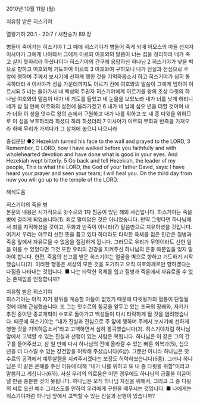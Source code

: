 2010년 10월 11일 (월)

치유함 받은 히스기야



열왕기하 20:1 - 20:7 / 새찬송가 89 장


병들어 죽어가는 히스기야
1 그 때에 히스기야가 병들어 죽게 되매 아모스의 아들 선지자 이사야가 그에게 나아와서 그에게 이르되 여호와의 말씀이 너는 집을 정리하라 네가 죽고 살지 못하리라 하셨나이다 
히스기야의 간구에 응답하신 하나님
2 히스기야가 낯을 벽으로 향하고 여호와께 기도하여 이르되 3 여호와여 구하오니 내가 진실과 전심으로 주 앞에 행하며 주께서 보시기에 선하게 행한 것을 기억하옵소서 하고 히스기야가 심히 통곡하더라 4 이사야가 성읍 가운데까지도 이르기 전에 여호와의 말씀이 그에게 임하여 이르시되 5 너는 돌아가서 내 백성의 주권자 히스기야에게 이르기를 왕의 조상 다윗의 하나님 여호와의 말씀이 내가 네 기도를 들었고 네 눈물을 보았노라 내가 너를 낫게 하리니 네가 삼 일 만에 여호와의 성전에 올라가겠고 6 내가 네 날에 십오 년을 더할 것이며 내가 너와 이 성을 앗수르 왕의 손에서 구원하고 내가 나를 위하고 또 내 종 다윗을 위하므로 이 성을 보호하리라 하셨다 하라 하셨더라 7 이사야가 이르되 무화과 반죽을 가져오라 하매 무리가 가져다가 그 상처에 놓으니 나으니라  

중심문단 ●2  Hezekiah turned his face to the wall and prayed to the LORD, 3  Remember, O LORD, how I have walked before you faithfully and with wholehearted devotion and have done what is good in your eyes. And Hezekiah wept bitterly. 
5  Go back and tell Hezekiah, the leader of my people, This is what the LORD, the God of your father David, says: I have heard your prayer and seen your tears; I will heal you. On the third day from now you will go up to the temple of the LORD.

해석도움





히스기야의 죽을 병  
본문의 내용은 시기적으로 앗수르의 1차 침공이 있던 해의 사건입니다. 히스기야는 죽을 병에 걸리게 되었습니다(1). 죄로 말미암은 것은 아니었습니다. 만약 그렇다면 하나님께서 죄를 지적하셨을 것이고, 무화과 반죽이 아니라(7) 말씀만으로 치유하셨을 것입니다. 여기서 우리는 아무리 선한 뜻을 품고 있다 하더라도 타락한 육체를 입은 인간은 질병과 죽음 앞에서 자유로울 수 없음을 절감하게 됩니다. 그러므로 우리가 무엇이라도 선한 일을 이룰 수 있었다면 그것 또한 우리의 건강을 지켜주신 하나님의 은총 때문임을 잊지 말아야 합니다. 한편, 죽음의 선고를 받은 히스기야는 얼굴을 벽으로 향하고 기도하기 시작했습니다(2). 이러한 행동은 세상의 모든 것을 포기하고 오직 여호와께로만 향하겠다는 다짐을 나타내는 것입니다.
■ 나는 타락한 육체를 입고 질병과 죽음에서 자유로울 수 없는 존재임을 인정합니까?  

치유함 받은 히스기야  
히스기야는 아직 자기 왕위를 계승할 아들이 없었기 때문에 다윗왕가의 혈통이 단절될 것에 대해 근심했습니다. 또 그는 앗수르의 침공을 앞두고 있는 조국의 장래와, 자기가 추진 중이던 종교개혁이 수포로 돌아가고 백성들이 다시 타락하게 될 것을 염려했습니다. 때문에 히스기야는 “내가 진실과 전심으로 주 앞에 행하며 주께서 보시기에 선하게 행한 것을 기억하옵소서”라고 고백하면서 심히 통곡했습니다(3). 히스기야처럼 하나님 앞에서 고백할 수 있는 진실과 선행이 있는 사람은 복됩니다. 하나님은 이 같은 그의 간구를 들어주셨고, 삼 일 만에 다시 하나님의 전에 올라갈 수 있는 빠른 회복과(5), 십오 년을 더 다스릴 수 있는 강건함을 허락해 주셨습니다(6상). 그뿐만 아니라 하나님은 앗수르의 공격에서 예루살렘을 지켜주시겠다는 보장도 허락하셨습니다(6중). 그러나 하나님은 이 같은 은혜를 주신 이유에 대해 “내가 나를 위하고 또 내 종 다윗을 위함”이라고 말씀하고 계십니다(6하). 사실 우리의 의로움은 어떤 경우에도 하나님의 긍휼을 이끌어 낼 만큼 충분한 것이 못됩니다. 하나님은 오직 하나님 자신을 위해서, 그리고 그 종 다윗의 씨로 오신 예수 그리스도를 인하여 우리에게 구원을 베푸시는 것입니다.
■ 나에게는 히스기야처럼 하나님 앞에서 고백할 수 있는 진실과 선행이 있습니까?
